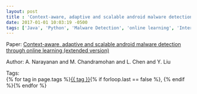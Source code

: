 ```yaml
---
layout: post
title : 'Context-aware, adaptive and scalable android malware detection through online learning (extended version)'
date: 2017-01-01 10:03:19 -0500
tags: ['Java', 'Python', 'Malware Detection', 'online learning', 'Interprocedural Control Flow Graph (ICFG)', 'Contextual API Dependency Graph (CADG)']
---
```

Paper: [Context-aware, adaptive and scalable android malware detection through online learning (extended version)](https://arxiv.org/abs/1706.00947)

Author: A. Narayanan and M. Chandramohan and L. Chen and Y. Liu




 Tags:  
        <span>{% for tag in page.tags %}<a href="/tags/#{{ tag | slugify }}">{{ tag }}</a>{% if forloop.last == false %}, {% endif %}{% endfor %}</span>
